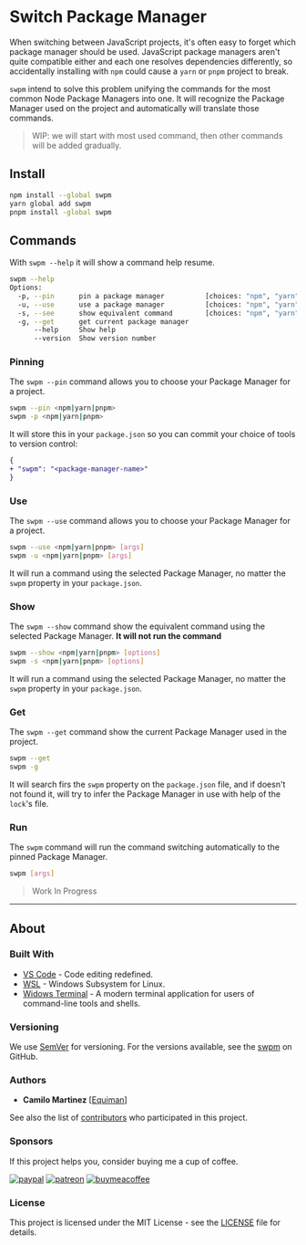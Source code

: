 # Switch Package Manager

When switching between JavaScript projects, it's often easy to forget which package manager should be used. JavaScript package managers aren't quite compatible either and each one resolves dependencies differently, so accidentally installing with `npm` could cause a `yarn` or `pnpm` project to break.

`swpm` intend to solve this problem unifying the commands for the most common Node Package Managers into one. It will recognize the Package Manager used on the project and automatically will translate those commands.

> WIP: we will start with most used command, then other commands will be added gradually.

## Install

```bash
npm install --global swpm
yarn global add swpm
pnpm install -global swpm 
```

## Commands

With `swpm --help` it will show a command help resume.

```bash
swpm --help
Options:
  -p, --pin      pin a package manager          [choices: "npm", "yarn", "pnpm"]
  -u, --use      use a package manager          [choices: "npm", "yarn", "pnpm"]
  -s, --see      show equivalent command        [choices: "npm", "yarn", "pnpm"]
  -g, --get      get current package manager
      --help     Show help                                             [boolean]
      --version  Show version number                                   [boolean]
```

### Pinning

The `swpm --pin` command allows you to choose your Package Manager for a project.

```bash
swpm --pin <npm|yarn|pnpm>
swpm -p <npm|yarn|pnpm>
```

It will store this in your `package.json` so you can commit your choice of tools to version control:

```diff
{
+ "swpm": "<package-manager-name>"
}
```

### Use

The `swpm --use` command allows you to choose your Package Manager for a project.

```bash
swpm --use <npm|yarn|pnpm> [args]
swpm -u <npm|yarn|pnpm> [args]
```

It will run a command using the selected Package Manager, no matter the `swpm` property in your `package.json`.

### Show

The `swpm --show` command show the equivalent command using the selected Package Manager. **It will not run the command**

```bash
swpm --show <npm|yarn|pnpm> [options]
swpm -s <npm|yarn|pnpm> [options]
```

It will run a command using the selected Package Manager, no matter the `swpm` property in your `package.json`.

### Get

The `swpm --get` command show the current Package Manager used in the project.

```bash
swpm --get
swpm -g
```

It will search firs the `swpm` property on the `package.json` file, and if doesn't not found it, will try to infer the Package Manager in use with help of the `lock`'s file.

### Run

The `swpm` command will run the command switching automatically to the pinned Package Manager.

```bash
swpm [args]
```

> Work In Progress

---

## About

### Built With

* [VS Code](https://code.visualstudio.com/) - Code editing redefined.
* [WSL](https://docs.microsoft.com/en-us/windows/wsl/) - Windows Subsystem for Linux.
* [Widows Terminal](https://github.com/Microsoft/Terminal/) - A modern terminal application for users of command-line tools and shells.

### Versioning

We use [SemVer](http://semver.org/) for versioning. For the versions available, see the [swpm](https://github.com/deinsoftware/swpm/tags) on GitHub.

### Authors

* **Camilo Martinez** [[Equiman](http://github.com/equiman)]

See also the list of [contributors](https://github.com/deinsoftware/swpm/contributors) who participated in this project.

### Sponsors

If this project helps you, consider buying me a cup of coffee.

[![paypal](https://img.shields.io/badge/-PayPal-gray?style=flat&labelColor=00457C&logo=paypal&logoColor=white&link=https://paypal.me/equiman/3)](https://paypal.me/equiman/3)
[![patreon](https://img.shields.io/badge/-Patreon-gray?style=flat&labelColor=052d49&logo=patreon&logoColor=F96854&link=https://patreon.com/equiman)](https://patreon.com/equiman)
[![buymeacoffee](https://img.shields.io/badge/-Buy%20Me%20A%20Coffee-gray?style=flat&labelColor=FF813F&logo=buy-me-a-coffee&logoColor=white&link=https://buymeacoff.ee/equiman)](https://www.buymeacoffee.com/equiman)

### License

This project is licensed under the MIT License - see the [LICENSE](LICENSE.md) file for details.

